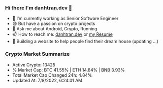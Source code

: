 ### Hi there I'm danhtran.dev 👋

- 🔭 I’m currently working as Senior Software Engineer
- 😄 But have a passion on crypto projects
- 💬 Ask me about Android, Crypto, Running 
- 📫 How to reach me: <a href="https://danhtran.dev" target="_blank">danhtran.dev</a> or <a href="Developer-Resume.pdf" target="_blank">my Resume</a>
- 🌱 Building a website to help people find their dream house (updating ...)

### Crypto Market Summarize
- Active Crypto: 13425
- % Market Cap: BTC 41.55% | ETH 14.84% | BNB 3.93%
- Total Market Cap Changed 24h: 4.84%
- Updated At: 7/8/2022, 6:24:01 AM
